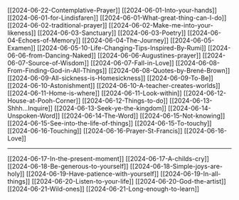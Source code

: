 [[2024-06-22-Contemplative-Prayer]] 
[[2024-06-01-Into-your-hands]]
[[2024-06-01-for-Lindisfaren]]
[[2024-06-01-What-great-thing-can-I-do]]
[[2024-06-02-traditional-prayer]]
[[2024-06-02-Make-me-into-your-likeness]]
[[2024-06-03-Sanctuary]]
[[2024-06-03-Poetry]]
[[2024-06-04-Echoes-of-Memory]]
[[2024-06-04-The-Journey]]
[[2024-06-05-Examen]]
[[2024-06-05-10-Life-Changing-Tips-Inspired-By-Rumi]]
[[2024-06-06-from-Dancing-Naked]]
[[2024-06-06-Augustines-prayer]]
[[2024-06-07-Source-of-Wisdom]]
[[2024-06-07-Fall-in-Love]] 
[[2024-06-08-From-Finding-God-in-All-Things]]
[[2024-06-08-Quotes-by-Brené-Brown]]
[[2024-06-09-All-sickness-is-Homesickness]]
[[2024-06-09-To-Be]]
[[2024-06-10-Astonishment]] 
[[2024-06-10-A-teacher-creates-worlds]]
[[2024-06-11-Home-is-where]]
[[2024-06-11-Look-within]]
[[2024-06-12-House-at-Pooh-Corner]]
[[2024-06-12-Things-to-do]]
[[2024-06-13-Shhh…Inquire]]
[[2024-06-13-Seek-ye-the-kingdom]]
[[2024-06-14-Unspoken-Word]]
[[2024-06-14-The-Word]]
[[2024-06-15-Not-knowing]]
[[2024-06-15-See-into-the-life-of-things]]
[[2024-06-15-To-touchy]]
[[2024-06-16-Touching]]
[[2024-06-16-Prayer-St-Francis]]
[[2024-06-16-Love]]

---

[[2024-06-17-In-the-present-moment]]
[[2024-06-17-A-childs-cry]]
[[2024-06-18-Be-generous-to-yourself]]
[[2024-06-18-Simple-joys-are-holy]]
[[2024-06-19-Have-patience-with-yourself]]
[[2024-06-19-In-all-things]]
[[2024-06-20-Listen-to-your-life]]
[[2024-06-20-God-the-artist]]
[[2024-06-21-Wild-ones]]
[[2024-06-21-Long-enough-to-learn]]